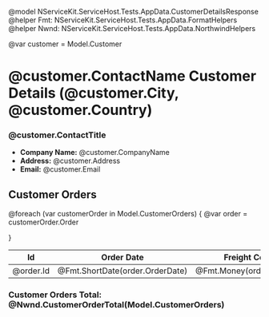 ﻿@model NServiceKit.ServiceHost.Tests.AppData.CustomerDetailsResponse
@helper Fmt: NServiceKit.ServiceHost.Tests.AppData.FormatHelpers
@helper Nwnd: NServiceKit.ServiceHost.Tests.AppData.NorthwindHelpers

@var customer = Model.Customer

# @customer.ContactName Customer Details (@customer.City, @customer.Country)
### @customer.ContactTitle 

  - **Company Name:** @customer.CompanyName
  - **Address:** @customer.Address
  - **Email:** @customer.Email

## Customer Orders

<table><thead>
  <tr><th>Id</th><th>Order Date</th><th>Freight Cost</th><th>Order Total</th></tr>
</thead>
<tbody>

@foreach (var customerOrder in Model.CustomerOrders) {
@var order = customerOrder.Order

<tr>
  <td>@order.Id</td>
  <td>@Fmt.ShortDate(order.OrderDate)</td>
  <td>@Fmt.Money(order.Freight)</td>
  <td>@Nwnd.OrderTotal(customerOrder.OrderDetails)</td>
</tr>
}

</tbody></table>

### Customer Orders Total: @Nwnd.CustomerOrderTotal(Model.CustomerOrders)
